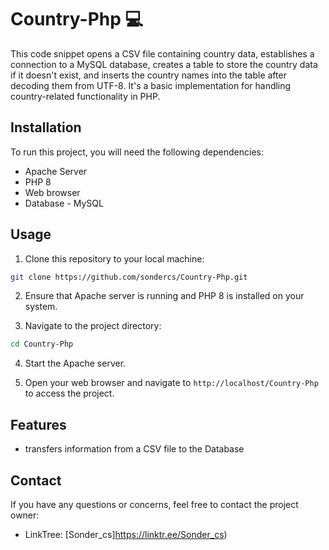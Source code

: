 
# Country-Php 💻

This code snippet opens a CSV file containing country data, establishes a connection to a MySQL database, creates a table to store the country data if it doesn't exist, and inserts the country names into the table after decoding them from UTF-8. It's a basic implementation for handling country-related functionality in PHP.

## Installation

To run this project, you will need the following dependencies:

- Apache Server
- PHP 8
- Web browser
- Database - MySQL

## Usage

1. Clone this repository to your local machine:

```bash
git clone https://github.com/sondercs/Country-Php.git
```

2. Ensure that Apache server is running and PHP 8 is installed on your system.

3. Navigate to the project directory:

```bash
cd Country-Php
```

4. Start the Apache server.

5. Open your web browser and navigate to `http://localhost/Country-Php` to access the project.

## Features

- transfers information from a CSV file to the Database

## Contact

If you have any questions or concerns, feel free to contact the project owner:

- LinkTree: [Sonder_cs]https://linktr.ee/Sonder_cs)
